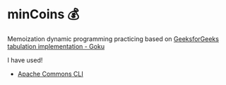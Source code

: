 # minCoins :moneybag:
Memoization dynamic programming practicing based on [GeeksforGeeks tabulation implementation - Goku](https://www.geeksforgeeks.org/find-minimum-number-of-coins-that-make-a-change/)

I have used!

- [Apache Commons CLI](http://commons.apache.org/proper/commons-cli/)
